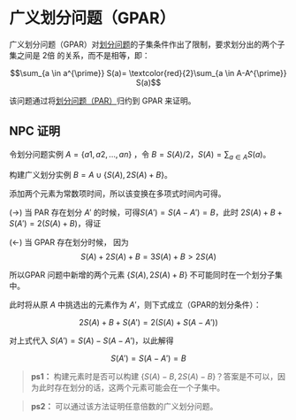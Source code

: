 # 广义划分问题（GPAR）


广义划分问题（GPAR）对[划分问题](./par.html)的子集条件作出了限制，要求划分出的两个子集之间是 2倍 的关系，而不是相等，即：

$$\sum_{a \in a^{\prime}} S(a)= \textcolor{red}{2}\sum_{a \in A-A^{\prime}} S(a)$$

该问题通过将[划分问题（PAR）](par.html)归约到 GPAR 来证明。

## NPC 证明

令划分问题实例 $A=\{a1,a2,...,an\}$ ，令 $B=S(A)/2$，$S(A)=\sum_{a\in A}S(a)$。


构建广义划分实例 $B=A \cup \{S(A),2S(A)+B\}$。

添加两个元素为常数项时间，所以该变换在多项式时间内可得。


(->) 当 PAR 存在划分 $A'$ 的时候，可得$S(A')=S(A-A')=B$，此时 $2S(A)+B+S(A') = 2(S(A)+B)$，得证

(<-) 当 GPAR 存在划分时候，
因为 
$$S(A)+2S(A)+B=3S(A)+B>2S(A)$$ 

所以GPAR 问题中新增的两个元素 $\{S(A),2S(A)+B\}$ 不可能同时在一个划分子集中。

此时将从原 $A$ 中挑选出的元素作为 $A'$，则下式成立（GPAR的划分条件）：

$$2S(A)+B+S(A')=2(S(A)+S(A-A'))$$

对上式代入 $S(A')=S(A)-S(A-A')$，以此解得 

$$S(A')=S(A-A')=B$$

> **ps1：** 构建元素时是否可以构建 $\{S(A)-B,2S(A)-B\}$？答案是不可以，因为此时存在划分的话，这两个元素可能会在一个子集中。


> **ps2：** 可以通过该方法证明任意倍数的广义划分问题。